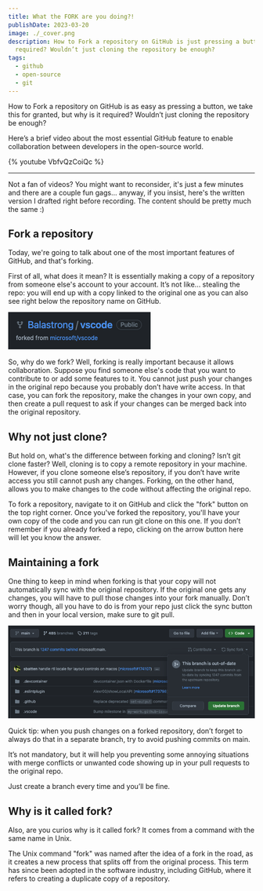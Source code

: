 ```yaml
---
title: What the FORK are you doing?!
publishDate: 2023-03-20
image: ./_cover.png
description: How to Fork a repository on GitHub is just pressing a button, but why is it
  required? Wouldn’t just cloning the repository be enough?
tags:
  - github
  - open-source
  - git
---
```


How to Fork a repository on GitHub is as easy as pressing a button, we take this for granted, but why is it required? Wouldn’t just cloning the repository be enough?

Here’s a brief video about the most essential GitHub feature to enable collaboration between developers in the open-source world.

{% youtube VbfvQzCoiQc %}

---

Not a fan of videos? You might want to reconsider, it's just a few minutes and there are a couple fun gags... anyway, if you insist, here's the written version I drafted right before recording. The content should be pretty much the same :)

## Fork a repository

Today, we're going to talk about one of the most important features of GitHub, and that's forking.

First of all, what does it mean? It is essentially making a copy of a repository from someone else's account to your account. It’s not like... stealing the repo: you will end up with a copy linked to the original one as you can also see right below the repository name on GitHub.

![Forked repository](./forked.png)

So, why do we fork? Well, forking is really important because it allows collaboration. Suppose you find someone else's code that you want to contribute to or add some features to it. You cannot just push your changes in the original repo because you probably don’t have write access. In that case, you can fork the repository, make the changes in your own copy, and then create a pull request to ask if your changes can be merged back into the original repository.

## Why not just clone?

But hold on, what's the difference between forking and cloning? Isn’t git clone faster? Well, cloning is to copy a remote repository in your machine. However, if you clone someone else’s repository, if you don’t have write access you still cannot push any changes. Forking, on the other hand, allows you to make changes to the code without affecting the original repo.

To fork a repository, navigate to it on GitHub and click the "fork" button on the top right corner. Once you've forked the repository, you'll have your own copy of the code and you can run git clone on this one. If you don’t remember if you already forked a repo, clicking on the arrow button here will let you know the answer.

## Maintaining a fork

One thing to keep in mind when forking is that your copy will not automatically sync with the original repository. If the original one gets any changes, you will have to pull those changes into your fork manually. Don’t worry though, all you have to do is from your repo just click the sync button and then in your local version, make sure to git pull.

![Syncing a fork](./sync.png)

Quick tip: when you push changes on a forked repository, don’t forget to always do that in a separate branch, try to avoid pushing commits on main.

It’s not mandatory, but it will help you preventing some annoying situations with merge conflicts or unwanted code showing up in your pull requests to the original repo.

Just create a branch every time and you’ll be fine.

## Why is it called fork?

Also, are you curios why is it called fork? It comes from a command with the same name in Unix.

The Unix command "fork" was named after the idea of a fork in the road, as it creates a new process that splits off from the original process. This term has since been adopted in the software industry, including GitHub, where it refers to creating a duplicate copy of a repository.
